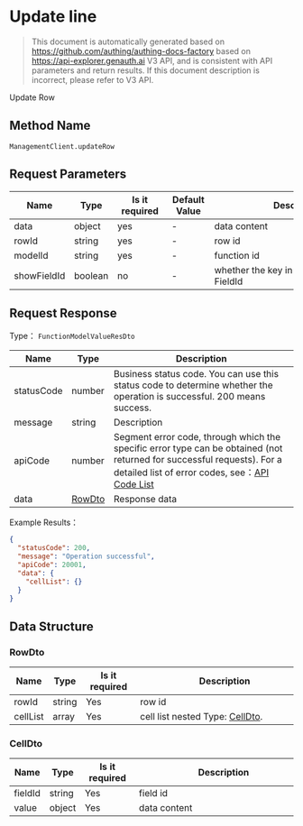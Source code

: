 # Update line

<!--
Warning ⚠️:
Do not modify this document directly,
https://github.com/Authing/authing-docs-factory
Use this project to generate
-->

<LastUpdated />

> This document is automatically generated based on https://github.com/authing/authing-docs-factory based on https://api-explorer.genauth.ai V3 API, and is consistent with API parameters and return results. If this document description is incorrect, please refer to V3 API.

Update Row

## Method Name

`ManagementClient.updateRow`

## Request Parameters

| Name        | Type    | <div style="width:80px">Is it required</div> | <div style="width:60px">Default Value</div> | <div style="width:300px">Description</div>   | <div style="width:200px">Example Value</div> |
| ----------- | ------- | -------------------------------------------- | ------------------------------------------- | -------------------------------------------- | -------------------------------------------- |
| data        | object  | yes                                          | -                                           | data content                                 |                                              |
| rowId       | string  | yes                                          | -                                           | row id                                       |                                              |
| modelId     | string  | yes                                          | -                                           | function id                                  |                                              |
| showFieldId | boolean | no                                           | -                                           | whether the key in the response is a FieldId |                                              |

## Request Response

Type： `FunctionModelValueResDto`

| Name       | Type                         | Description                                                                                                                                                                                                                                                                                                                                       |
| ---------- | ---------------------------- | ------------------------------------------------------------------------------------------------------------------------------------------------------------------------------------------------------------------------------------------------------------------------------------------------------------------------------------------------- |
| statusCode | number                       | Business status code. You can use this status code to determine whether the operation is successful. 200 means success.                                                                                                                                                                                                                           |
| message    | string                       | Description                                                                                                                                                                                                                                                                                                                                       |
| apiCode    | number                       | Segment error code, through which the specific error type can be obtained (not returned for successful requests). For a detailed list of error codes, see：[API Code List](https://api-explorer.genauth.ai/?tag=group/%E5%BC%80%E5%8F%91%E5%87%86%E5%A4%87#tag/%E5%BC%80%E5%8F%91%E5%87%86%E5%A4%87/%E9%94%99%E8%AF%AF%E5%A4%84%E7%90%86/apiCode) |
| data       | <a href="#RowDto">RowDto</a> | Response data                                                                                                                                                                                                                                                                                                                                     |

Example Results：

```json
{
  "statusCode": 200,
  "message": "Operation successful",
  "apiCode": 20001,
  "data": {
    "cellList": {}
  }
}
```

## Data Structure

### <a id="RowDto"></a> RowDto

| Name     | Type   | <div style="width:80px">Is it required</div> | <div style="width:300px">Description</div>             | <div style="width:200px">Example Value</div> |
| -------- | ------ | -------------------------------------------- | ------------------------------------------------------ | -------------------------------------------- |
| rowId    | string | Yes                                          | row id                                                 |                                              |
| cellList | array  | Yes                                          | cell list nested Type: <a href="#CellDto">CellDto</a>. |                                              |

### <a id="CellDto"></a> CellDto

| Name    | Type   | <div style="width:80px">Is it required</div> | <div style="width:300px">Description</div> | <div style="width:200px">Example Value</div> |
| ------- | ------ | -------------------------------------------- | ------------------------------------------ | -------------------------------------------- |
| fieldId | string | Yes                                          | field id                                   |                                              |
| value   | object | Yes                                          | data content                               |                                              |
